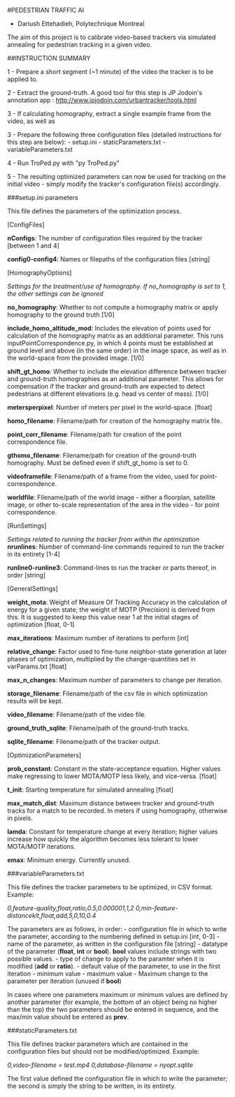 #PEDESTRIAN TRAFFIC AI
- Dariush Ettehadieh, Polytechnique Montreal

The aim of this project is to calibrate video-based trackers via simulated annealing for pedestrian tracking in a given video.


##INSTRUCTION SUMMARY

1 - Prepare a short segment (~1 minute) of the video the tracker is to be applied to.

2 - Extract the ground-truth. A good tool for this step is JP Jodoin's annotation app : http://www.jpjodoin.com/urbantracker/tools.html

3 - If calculating homography, extract a single example frame from the video, as well as 

3 - Prepare the following three configuration files (detailed instructions for this step are below):
	- setup.ini
	- staticParameters.txt
	- variableParameters.txt

4 - Run TroPed.py with "py TroPed.py"

5 - The resulting optimized parameters can now be used for tracking on the initial video - simply modify the tracker's configuration file(s) accordingly.

###setup.ini parameters

This file defines the parameters of the optimization process.

[ConfigFiles]

**nConfigs**: The number of configuration files required by the tracker [between 1 and 4]

**config0-config4**: Names or filepaths of the configuration files [string]

[HomographyOptions]

*Settings for the treatment/use of homography. If no_homography is set to 1, the other settings can be ignored*

**no_homography**: Whether to not compute a homography matrix or apply homography to the ground truth [1/0]

**include_homo_altitude_mod**: Includes the elevation of points used for calculation of the homography matrix as an additional parameter. This runs inputPointCorrespondence.py, in which 4 points must be established at ground level and above (in the same order) in the image space, as well as in the world-space from the provided image. [1/0]

**shift_gt_homo**: Whether to include the elevation difference between tracker and ground-truth homographies as an additional parameter. This allows for compensation if the tracker and ground-truth are expected to detect pedestrians at different elevations (e.g. head vs center of mass). [1/0]

**metersperpixel**: Number of meters per pixel in the world-space. [float]

**homo_filename**: Filename/path for creation of the homography matrix file.

**point_corr_filename**: Filename/path for creation of the point correspondence file.

**gthomo_filename**: Filename/path for creation of the ground-truth homography. Must be defined even if shift_gt_homo is set to 0.

**videoframefile**: Filename/path of a frame from the video, used for point-correspondence.

**worldfile**: Filename/path of the world image - either a floorplan, satellite image, or other to-scale representation of the area in the video - for point correspondence.

[RunSettings]

*Settings related to running the tracker from within the optimization*
**nrunlines**: Number of command-line commands required to run the tracker in its entirety [1-4]

**runline0-runline3**: Command-lines to run the tracker or parts thereof, in order [string]

[GeneralSettings]

**weight_mota**: Weight of Measure Of Tracking Accuracy in the calculation of energy for a given state; the weight of MOTP (Precision) is derived from this. It is suggested to keep this value near 1 at the initial stages of optimization [float, 0-1]

**max_iterations**: Maximum number of iterations to perform [int]

**relative_change**: Factor used to fine-tune neighbor-state generation at later phases of optimization, multiplied by the change-quantities set in varParams.txt [float]

**max_n_changes**: Maximum number of parameters to change per iteration.

**storage_filename**: Filename/path of the csv file in which optimization results will be kept.

**video_filename**: Filename/path of the video file.

**ground_truth_sqlite**: Filename/path of the ground-truth tracks.

**sqlite_filename**: Filename/path of the tracker output.

[OptimizationParameters]

**prob_constant**: Constant in the state-acceptance equation. Higher values make regressing to lower MOTA/MOTP less likely, and vice-versa. [float]

**t_init**: Starting temperature for simulated annealing [float]

**max_match_dist**: Maximum distance between tracker and ground-truth tracks for a match to be recorded. In meters if using homography, otherwise in pixels.

**lamda**: Constant for temperature change at every iteration; higher values increase how quickly the algorithm becomes less tolerant to lower MOTA/MOTP iterations.

**emax**: Minimum energy. Currently unused.

###variableParameters.txt

This file defines the tracker parameters to be optimized, in CSV format. Example:

*0,feature-quality,float,ratio,0.5,0.000001,1,2*
*0,min-feature-distanceklt,float,add,5,0,10,0.4*

The parameters are as follows, in order:
	- configuration file in which to write the parameter, according to the numbering defined in setup.ini [int, 0-3]
	- name of the parameter, as written in the configuration file [string]
	- datatype of the parameter (**float**, **int** or **bool**). **bool** values include strings with two possible values.
	- type of change to apply to the paramter when it is modified (**add** or **ratio**).
	- default value of the parameter, to use in the first iteration
	- minimum value
	- maximum value
	- Maximum change to the parameter per iteration (unused if **bool**)

In cases where one parameters maximum or minimum values are defined by another parameter (for example, the bottom of an object being no higher than the top) the two parameters should be entered in sequence, and the max/min value should be entered as **prev**.

###staticParameters.txt

This file defines tracker parameters which are contained in the configuration files but should not be modified/optimized. Example:

*0,video-filename = test.mp4*
*0,database-filename = nyopt.sqlite*

The first value defined the configuration file in which to write the parameter; the second is simply the string to be written, in its entirety.
